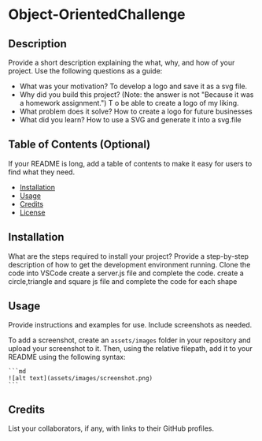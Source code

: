 # Object-OrientedChallenge
## Description
Provide a short description explaining the what, why, and how of your project. Use the following questions as a guide:
- What was your motivation? To develop a logo and save it as a svg file.
- Why did you build this project? (Note: the answer is not "Because it was a homework assignment.") T o be able to create a logo of my liking.
- What problem does it solve? How to create a logo for future businesses
- What did you learn? How to use a SVG and generate it into a svg.file
 
## Table of Contents (Optional)
If your README is long, add a table of contents to make it easy for users to find what they need.
- [Installation](#installation)
- [Usage](#usage)
- [Credits](#credits)
- [License](#license)
 
## Installation
What are the steps required to install your project? Provide a step-by-step description of how to get the development environment running.
 Clone the code into VSCode
 create a server.js file and complete the code.
 create a circle,triangle and square js file and complete the code for each shape
## Usage
Provide instructions and examples for use. Include screenshots as needed.
 
To add a screenshot, create an `assets/images` folder in your repository and upload your screenshot to it. Then, using the relative filepath, add it to your README using the following syntax:
 
    ```md
    ![alt text](assets/images/screenshot.png)
    ```
 
## Credits
List your collaborators, if any, with links to their GitHub profiles.
